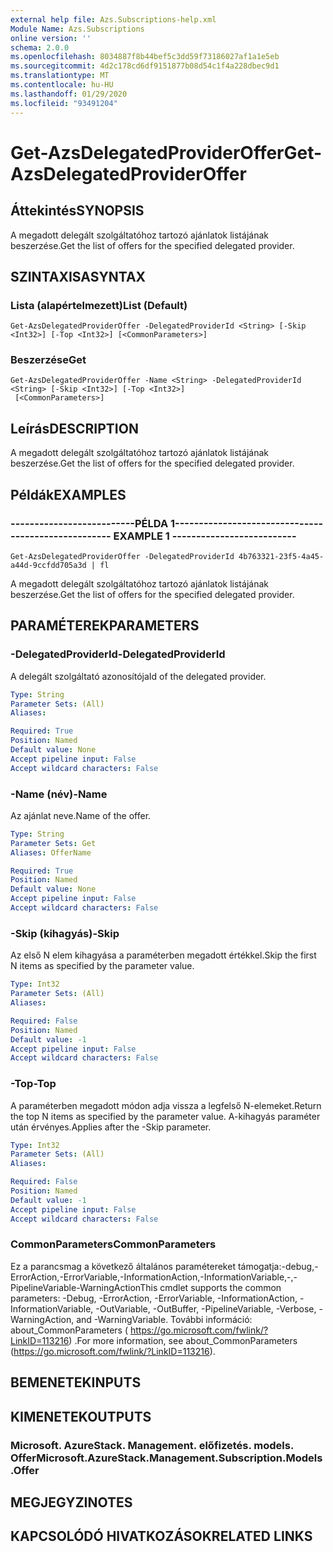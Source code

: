 ```yaml
---
external help file: Azs.Subscriptions-help.xml
Module Name: Azs.Subscriptions
online version: ''
schema: 2.0.0
ms.openlocfilehash: 8034887f8b44bef5c3dd59f73186027af1a1e5eb
ms.sourcegitcommit: 4d2c178cd6df9151877b08d54c1f4a228dbec9d1
ms.translationtype: MT
ms.contentlocale: hu-HU
ms.lasthandoff: 01/29/2020
ms.locfileid: "93491204"
---
```

# <span data-ttu-id="ae9eb-101">Get-AzsDelegatedProviderOffer</span><span class="sxs-lookup"><span data-stu-id="ae9eb-101">Get-AzsDelegatedProviderOffer</span></span>

## <span data-ttu-id="ae9eb-102">Áttekintés</span><span class="sxs-lookup"><span data-stu-id="ae9eb-102">SYNOPSIS</span></span>
<span data-ttu-id="ae9eb-103">A megadott delegált szolgáltatóhoz tartozó ajánlatok listájának beszerzése.</span><span class="sxs-lookup"><span data-stu-id="ae9eb-103">Get the list of offers for the specified delegated provider.</span></span>

## <span data-ttu-id="ae9eb-104">SZINTAXISA</span><span class="sxs-lookup"><span data-stu-id="ae9eb-104">SYNTAX</span></span>

### <span data-ttu-id="ae9eb-105">Lista (alapértelmezett)</span><span class="sxs-lookup"><span data-stu-id="ae9eb-105">List (Default)</span></span>
```
Get-AzsDelegatedProviderOffer -DelegatedProviderId <String> [-Skip <Int32>] [-Top <Int32>] [<CommonParameters>]
```

### <span data-ttu-id="ae9eb-106">Beszerzése</span><span class="sxs-lookup"><span data-stu-id="ae9eb-106">Get</span></span>
```
Get-AzsDelegatedProviderOffer -Name <String> -DelegatedProviderId <String> [-Skip <Int32>] [-Top <Int32>]
 [<CommonParameters>]
```

## <span data-ttu-id="ae9eb-107">Leírás</span><span class="sxs-lookup"><span data-stu-id="ae9eb-107">DESCRIPTION</span></span>
<span data-ttu-id="ae9eb-108">A megadott delegált szolgáltatóhoz tartozó ajánlatok listájának beszerzése.</span><span class="sxs-lookup"><span data-stu-id="ae9eb-108">Get the list of offers for the specified delegated provider.</span></span>

## <span data-ttu-id="ae9eb-109">Példák</span><span class="sxs-lookup"><span data-stu-id="ae9eb-109">EXAMPLES</span></span>

### <span data-ttu-id="ae9eb-110">--------------------------PÉLDA 1--------------------------</span><span class="sxs-lookup"><span data-stu-id="ae9eb-110">-------------------------- EXAMPLE 1 --------------------------</span></span>
```
Get-AzsDelegatedProviderOffer -DelegatedProviderId 4b763321-23f5-4a45-a44d-9ccfdd705a3d | fl
```

<span data-ttu-id="ae9eb-111">A megadott delegált szolgáltatóhoz tartozó ajánlatok listájának beszerzése.</span><span class="sxs-lookup"><span data-stu-id="ae9eb-111">Get the list of offers for the specified delegated provider.</span></span>

## <span data-ttu-id="ae9eb-112">PARAMÉTEREK</span><span class="sxs-lookup"><span data-stu-id="ae9eb-112">PARAMETERS</span></span>

### <span data-ttu-id="ae9eb-113">-DelegatedProviderId</span><span class="sxs-lookup"><span data-stu-id="ae9eb-113">-DelegatedProviderId</span></span>
<span data-ttu-id="ae9eb-114">A delegált szolgáltató azonosítója</span><span class="sxs-lookup"><span data-stu-id="ae9eb-114">Id of the delegated provider.</span></span>

```yaml
Type: String
Parameter Sets: (All)
Aliases: 

Required: True
Position: Named
Default value: None
Accept pipeline input: False
Accept wildcard characters: False
```

### <span data-ttu-id="ae9eb-115">-Name (név)</span><span class="sxs-lookup"><span data-stu-id="ae9eb-115">-Name</span></span>
<span data-ttu-id="ae9eb-116">Az ajánlat neve.</span><span class="sxs-lookup"><span data-stu-id="ae9eb-116">Name of the offer.</span></span>

```yaml
Type: String
Parameter Sets: Get
Aliases: OfferName

Required: True
Position: Named
Default value: None
Accept pipeline input: False
Accept wildcard characters: False
```

### <span data-ttu-id="ae9eb-117">-Skip (kihagyás)</span><span class="sxs-lookup"><span data-stu-id="ae9eb-117">-Skip</span></span>
<span data-ttu-id="ae9eb-118">Az első N elem kihagyása a paraméterben megadott értékkel.</span><span class="sxs-lookup"><span data-stu-id="ae9eb-118">Skip the first N items as specified by the parameter value.</span></span>

```yaml
Type: Int32
Parameter Sets: (All)
Aliases: 

Required: False
Position: Named
Default value: -1
Accept pipeline input: False
Accept wildcard characters: False
```

### <span data-ttu-id="ae9eb-119">-Top</span><span class="sxs-lookup"><span data-stu-id="ae9eb-119">-Top</span></span>
<span data-ttu-id="ae9eb-120">A paraméterben megadott módon adja vissza a legfelső N-elemeket.</span><span class="sxs-lookup"><span data-stu-id="ae9eb-120">Return the top N items as specified by the parameter value.</span></span>
<span data-ttu-id="ae9eb-121">A-kihagyás paraméter után érvényes.</span><span class="sxs-lookup"><span data-stu-id="ae9eb-121">Applies after the -Skip parameter.</span></span>

```yaml
Type: Int32
Parameter Sets: (All)
Aliases: 

Required: False
Position: Named
Default value: -1
Accept pipeline input: False
Accept wildcard characters: False
```

### <span data-ttu-id="ae9eb-122">CommonParameters</span><span class="sxs-lookup"><span data-stu-id="ae9eb-122">CommonParameters</span></span>
<span data-ttu-id="ae9eb-123">Ez a parancsmag a következő általános paramétereket támogatja:-debug,-ErrorAction,-ErrorVariable,-InformationAction,-InformationVariable,-,-PipelineVariable-WarningAction</span><span class="sxs-lookup"><span data-stu-id="ae9eb-123">This cmdlet supports the common parameters: -Debug, -ErrorAction, -ErrorVariable, -InformationAction, -InformationVariable, -OutVariable, -OutBuffer, -PipelineVariable, -Verbose, -WarningAction, and -WarningVariable.</span></span> <span data-ttu-id="ae9eb-124">További információ: about_CommonParameters ( https://go.microsoft.com/fwlink/?LinkID=113216) .</span><span class="sxs-lookup"><span data-stu-id="ae9eb-124">For more information, see about_CommonParameters (https://go.microsoft.com/fwlink/?LinkID=113216).</span></span>

## <span data-ttu-id="ae9eb-125">BEMENETEK</span><span class="sxs-lookup"><span data-stu-id="ae9eb-125">INPUTS</span></span>

## <span data-ttu-id="ae9eb-126">KIMENETEK</span><span class="sxs-lookup"><span data-stu-id="ae9eb-126">OUTPUTS</span></span>

### <span data-ttu-id="ae9eb-127">Microsoft. AzureStack. Management. előfizetés. models. Offer</span><span class="sxs-lookup"><span data-stu-id="ae9eb-127">Microsoft.AzureStack.Management.Subscription.Models.Offer</span></span>

## <span data-ttu-id="ae9eb-128">MEGJEGYZI</span><span class="sxs-lookup"><span data-stu-id="ae9eb-128">NOTES</span></span>

## <span data-ttu-id="ae9eb-129">KAPCSOLÓDÓ HIVATKOZÁSOK</span><span class="sxs-lookup"><span data-stu-id="ae9eb-129">RELATED LINKS</span></span>

